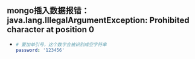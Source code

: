 ## mongo插入数据报错：java.lang.IllegalArgumentException: Prohibited character at position 0

* ```yaml
  # 要加单引号，这个数字会被识别成空字符串
  password: '123456' 
  ```
